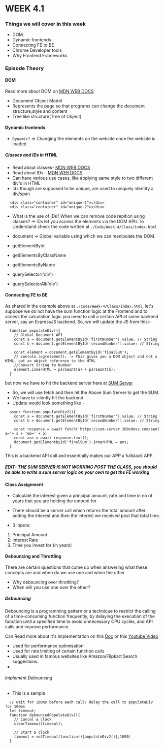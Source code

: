 # WEEK 4.1

### Things we will cover in this week

- DOM
- Dynamic frontends
- Connecting FE to BE
- Chrome Developer tools
- Why Frontend Frameworks

### Episode Theory

#### DOM

Read more about DOM on [MDN WEB DOCS](https://developer.mozilla.org/en-US/docs/Web/API/Document_Object_Model/Introduction)

- Document Object Model
- Represents the page so that programs can change the document structure,style and content
- Tree like structure(Tree of Object)

#### Dynamic frontends
- `Dynamic?` => Changing the elements on the website once the website is loaded.

##### Classes and IDs in HTML

- Read about classes- [MDN WEB DOCS](https://developer.mozilla.org/en-US/docs/Web/HTML/Global_attributes/class)
- Read about IDs - [MDN WEB DOCS](https://developer.mozilla.org/en-US/docs/Web/HTML/Global_attributes/id)
- Can have various use cases, like applying same style to two different div's in HTML
- Ids though are supposed to be unique, are used to uniquely identify a div/span

```
  <div class="container" id="unique-1"></div>
  <div class="container" id="unique-2"></div>
```

- What is the use of IDs? When we can remove code repition using classes?
-> IDs let you access the elements via the DOM APIs
To Understand check the code written at `./Code/Week-4/Class/index.html`

- document -> Global variable using which we can manipulate the DOM.
- getElementById
- getElementsByClassName
- getElementsByName
- querySelector('div')
- querySelectorAll('div')

#### Connecting FE to BE

As shared in the example above at `./Code/Week-4/Class/index.html`, let's suppose we do not have the sum function logic at the Frontend and to access the calculation logic you need to call a certain API at some backend server, say an ExpressJS backend.
So, we will update the JS from this:- 

```
  function populateDiv(){
    // Global Document API
    const a = document.getElementById('firstNumber').value; // String
    const b = document.getElementById('secondNumber').value; // String

    const element = document.getElementById('finalSum');
    // console.log(element); -> This gives you a DOM object and not a HTML, but an object reference to the HTML
    //Convert String to Number
    element.innerHTML = parseInt(a) + parseInt(b);
  }
```

but now we have to hit the backend server here at 
[SUM Server](https://sum-server.100xdevs.com/sum?a=1&b=2)

- So, we will use fetch and then hit the Above Sum Server to get the SUM.
- We have to silently hit the backend.
- Update would look something like - 
```
  async function populateDiv2(){
    const a = document.getElementById('firstNumber').value; // String
    const b = document.getElementById('secondNumber').value; // String

    const response = await fetch('https://sum-server.100xdevs.com/sum?a='+ a + '&b=' + b)
    const ans = await response.text();
    document.getElementById('finalSum').innerHTML = ans;
  }
```

This is a backend API call and essentially makes our APP a fullstack APP.

##### EDIT- THE SUM SERVER IS NOT WORKING POST THE CLASS, you should be able to write a sum server logic on your own to get the FE working

#### Class Assignment
- Calculate the interest given a principal amount, rate and time in no of years that you are holding the amount for
- There should be a server call which returns the total amount after adding the interest and then the interest we received post that total time.

- 3 Inputs:
1. Principal Amount
2. Interest Rate
3. Time you invest for (in years)

#### Debouncing and Throttling

There are certain questions that come up when answering what these concepts are and when do we use one and when the other
- Why debouncing over throttling?
- When will you use one over the other?

##### Debouncing
Debouncing is a programming pattern or a technique to restrict the calling of a time-consuming function frequently, by delaying the execution of the function until a specified time to avoid unnecessary CPU cycles, and API calls and improve performance.

Can Read more about it's implementation on this [Doc](https://blog.bitsrc.io/what-is-debounce-in-javascript-a2b8e6157a5a)
or this [Youtube Video](https://www.youtube.com/watch?v=Zo-6_qx8uxg)
- Used for performance optimisation
- Used for rate limiting of certain function calls
- Usually used in famous websites like Amazon/Flipkart Search suggestions.
- 

###### Implement Debouncing

- This is a sample 
```
  // wait for 100ms before each call/ delay the call to populateDiv for 100ms
  let timeout;
  function debouncedPopulateDiv(){
    // Cancel a clock
    clearTimeout(timeout);

    // Start a clock
    timeout = setTimeout(function(){populateDiv2()},1000)
  }
```
